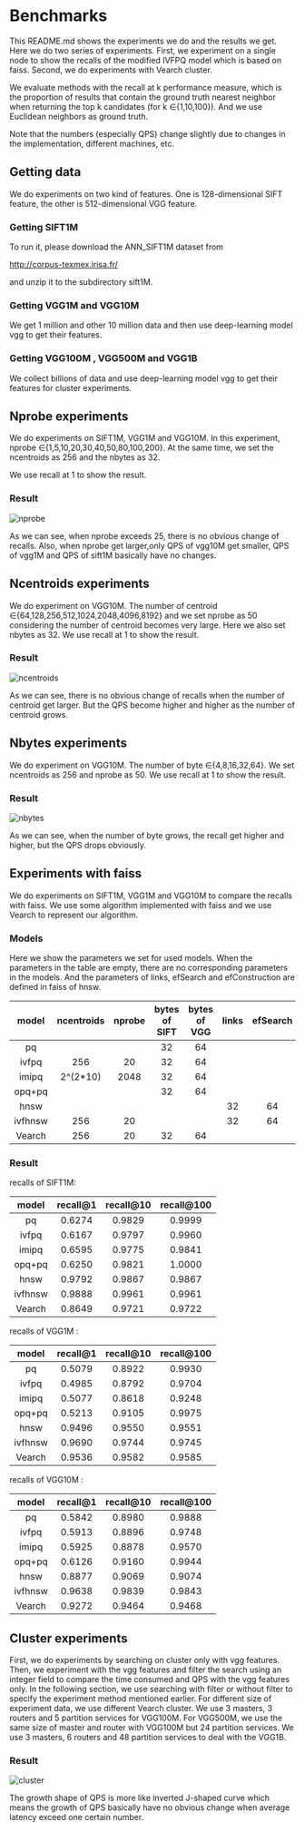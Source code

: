 
# Benchmarks

This README.md shows the experiments we do and the results we get. Here we do two series of experiments. First, we experiment on a single node to show the recalls of the modified IVFPQ model which is based on faiss. Second, we do experiments with Vearch cluster.

We evaluate methods with the recall at k performance measure, which is the proportion of results that contain the ground truth nearest neighbor when returning the top k candidates (for k ∈{1,10,100}). And we use Euclidean neighbors as ground truth.

Note that the numbers (especially QPS) change slightly due to changes in the implementation, different machines, etc.

## Getting data

We do experiments on two kind of features. One is 128-dimensional SIFT feature, the other is 512-dimensional VGG feature.

### Getting SIFT1M

To run it, please download the ANN_SIFT1M dataset from

http://corpus-texmex.irisa.fr/

and unzip it to the subdirectory sift1M.

### Getting VGG1M and VGG10M

We get 1 million and other 10 million data  and then use deep-learning model vgg to get  their features. 

### Getting VGG100M , VGG500M and VGG1B

We collect billions of data and use deep-learning model vgg to get their features for cluster experiments.

## Nprobe experiments

We do experiments on SIFT1M, VGG1M and VGG10M. In this experiment, nprobe  ∈{1,5,10,20,30,40,50,80,100,200}. At the same time, we set  the ncentroids as 256 and the nbytes as 32.

We use recall at 1 to show the result.

### Result

![nprobe](/docs/img/gamma/benchs/nprobe.png)

As we can see, when nprobe exceeds 25, there is no obvious change of recalls. Also, when nprobe get larger,only QPS of vgg10M get smaller, QPS of vgg1M and QPS of sift1M  basically have no changes.

## Ncentroids experiments

We do experiment on VGG10M. The number of centroid ∈{64,128,256,512,1024,2048,4096,8192} and we set nprobe as 50 considering the  number of centroid becomes very large. Here we also set nbytes as 32. We use recall at 1 to show the result.

### Result

![ncentroids](/docs/img/gamma/benchs/ncentroids.png)

As we can see, there is no obvious change of recalls when the number of centroid get larger. But the QPS become higher and higher as the number of centroid grows.

## Nbytes experiments

We do experiment on VGG10M. The number of byte ∈{4,8,16,32,64}. We set ncentroids as 256 and nprobe as 50. We use recall at 1 to show the result.

### Result

![nbytes](/docs/img/gamma/benchs/nbytes.png)

As we can see, when the number of byte grows, the recall get higher and higher, but the QPS drops obviously.

## Experiments with faiss

We do experiments on SIFT1M, VGG1M and VGG10M to compare the recalls with faiss. We use some algorithm implemented with faiss and we use Vearch to represent our algorithm. 

### Models

Here we show the parameters we set for used models. When the parameters in the table are empty, there are no corresponding parameters in the models. And the parameters of links, efSearch and efConstruction are defined in faiss of hnsw.

|  model  | ncentroids | nprobe | bytes of SIFT | bytes of VGG | links | efSearch | efConstruction |
| :-----: | :--------: | :----: | :-----------: | :----------: | :---: | :------: | :------------: |
|   pq    |            |        |      32       |      64      |       |          |                |
|  ivfpq  |    256     |   20   |      32       |      64      |       |          |                |
|  imipq  |  2^(2*10)  |  2048  |      32       |      64      |       |          |                |
| opq+pq  |            |        |      32       |      64      |       |          |                |
|  hnsw   |            |        |               |              |  32   |    64    |       40       |
| ivfhnsw |    256     |   20   |               |              |  32   |    64    |       40       |
| Vearch  |    256     |   20   |      32       |      64      |       |          |                |

### Result

recalls of SIFT1M:

|  model  | recall@1 | recall@10 | recall@100 |
| :-----: | :------: | :-------: | :--------: |
|   pq    |  0.6274  |  0.9829   |   0.9999   |
|  ivfpq  |  0.6167  |  0.9797   |   0.9960   |
|  imipq  |  0.6595  |  0.9775   |   0.9841   |
| opq+pq  |  0.6250  |  0.9821   |   1.0000   |
|  hnsw   |  0.9792  |  0.9867   |   0.9867   |
| ivfhnsw |  0.9888  |  0.9961   |   0.9961   |
| Vearch  |  0.8649  |  0.9721   |   0.9722   |

recalls of VGG1M :

|  model  | recall@1 | recall@10 | recall@100 |
| :-----: | :------: | :-------: | :--------: |
|   pq    |  0.5079  |  0.8922   |   0.9930   |
|  ivfpq  |  0.4985  |  0.8792   |   0.9704   |
|  imipq  |  0.5077  |  0.8618   |   0.9248   |
| opq+pq  |  0.5213  |  0.9105   |   0.9975   |
|  hnsw   |  0.9496  |  0.9550   |   0.9551   |
| ivfhnsw |  0.9690  |  0.9744   |   0.9745   |
| Vearch  |  0.9536  |  0.9582   |   0.9585   |

recalls of VGG10M :

|  model  | recall@1 | recall@10 | recall@100 |
| :-----: | :------: | :-------: | :--------: |
|   pq    |  0.5842  |  0.8980   |   0.9888   |
|  ivfpq  |  0.5913  |  0.8896   |   0.9748   |
|  imipq  |  0.5925  |  0.8878   |   0.9570   |
| opq+pq  |  0.6126  |  0.9160   |   0.9944   |
|  hnsw   |  0.8877  |  0.9069   |   0.9074   |
| ivfhnsw |  0.9638  |  0.9839   |   0.9843   |
| Vearch  |  0.9272  |  0.9464   |   0.9468   |

## Cluster experiments

First, we do experiments by searching on cluster only with vgg features. Then, we experiment with the vgg features and filter the search using an integer field to compare the time consumed and QPS with the vgg features only. In the following section, we use searching with filter or without filter to specify the experiment method mentioned earlier. For different size of experiment data, we use different Vearch cluster. We use 3 masters, 3 routers and 5 partition services for VGG100M. For VGG500M, we use the same size of master and router with VGG100M but 24 partition services. We use 3 masters, 6 routers and 48 partition services to deal with the VGG1B.

### Result

![cluster](/docs/img/gamma/benchs/cluster.png)

The growth shape of QPS is more like inverted J-shaped curve which means the growth of QPS basically have no obvious change when average latency exceed one certain number. 
